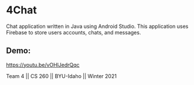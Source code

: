 # 4Chat

Chat application written in Java using Android Studio. This application uses Firebase to store users accounts, chats, and messages.

## Demo:
https://youtu.be/vOHlJedrQqc

Team 4 || CS 260 || BYU-Idaho || Winter 2021
